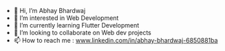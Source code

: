 - 👋 Hi, I’m Abhay Bhardwaj
- 👀 I’m interested in Web Development  
- 🌱 I’m currently learning Flutter Development 
- 💞️ I’m looking to collaborate on Web dev projects
- 📫 How to reach me : www.linkedin.com/in/abhay-bhardwaj-6850881ba

<!---
Abhay014/Abhay014 is a ✨ special ✨ repository because its `README.md` (this file) appears on your GitHub profile.
You can click the Preview link to take a look at your changes.
--->

